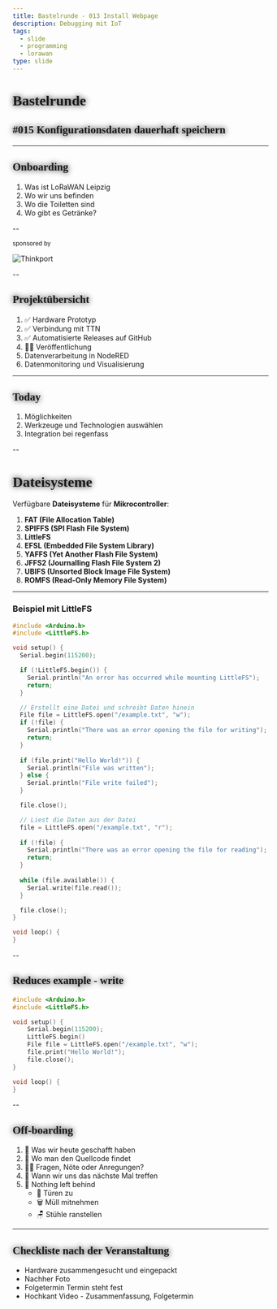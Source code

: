 ```yaml
---
title: Bastelrunde - 013 Install Webpage
description: Debugging mit IoT
tags:
  - slide
  - programming
  - lorawan
type: slide
---
```

<style>
@import url('https://fonts.googleapis.com/css2?family=Lobster&family=Permanent+Marker&display=swap');
h1, h2 {
	font-family: 'Permanent Marker', cursive !important;
	text-shadow: 0 0 12px #000 !important;
}
</style>

<!-- slide bg="[[meetup-015.png]]" data-auto-animate     -->

# Bastelrunde 
<!-- element style="padding-top: 30%; text-shadow: 4px 4px 2px 2px #000;" -->
## #015 Konfigurationsdaten dauerhaft speichern

<!-- element style="text-shadow: 4px 4px 2px 2px #000" -->

<!--
**Checkliste bevor es losgeht:**

- [ ] Foto gemacht
- [ ] Tweet gesendet
- [ ] Hochkant Video

-->

---

## Onboarding

1) Was ist LoRaWAN Leipzig
2) Wo wir uns befinden
3) Wo die Toiletten sind
4) Wo gibt es Getränke?

<!--
- [ ] Was ist LoRaWAN Leipzig
	- [ ] Ziele
	- [ ] Wer sind die Leute
- [ ] Wo befinden wir uns (Basislager, Kohlenstraße)
- [ ] Wo sind die Toiletten
- [ ] Wo gibt es Getränke?
-->

--

<!-- slide bg="[[vergissberlin_man_on_a_roof_top_with_an_antenna_and_a_soldering_17ba6cf4-1d1b-4eba-b3ee-30b9431dd2c1.png]]" -->

<grid drag="60 30" bg="#ffffff88" style="border-radius: 12px;backdrop-filter: blur(20px);" pad="1em 2em 1em 1em">

<small>sponsored by</small>

![Thinkport](https://thinkport.digital/wp-content/uploads/elementor/thumbs/Logo_horizontral_new-q79kisryfbimg521qvcamhuu9zgajwl52ie1tm6q0s.png)

</grid>

--

## Projektübersicht

1) ✅ Hardware Prototyp
2) ✅ Verbindung mit TTN
3) ✅ Automatisierte Releases auf GitHub
4) 👩‍💻 Veröffentlichung
5) Datenverarbeitung in NodeRED
6) Datenmonitoring und Visualisierung


---
<!-- slide bg="[[vergissberlin_microcontroller_flying_through_clouds_e4ca3e11-4904-4bfb-a259-0a4fbf2dee4e.png]]" -->

<grid drag="60 30" bg="#000000cc" style="border-radius: 12px;backdrop-filter: blur(10px);" pad="1em 2em 1em 1em">

## Today 👩‍💻🧑🏼‍💻👨🏻‍💻

1) Möglichkeiten
1) Werkzeuge und Technologien auswählen
1) Integration bei regenfass
</grid>

--

# Dateisysteme

Verfügbare **Dateisysteme** für **Mikrocontroller**:

1) **FAT (File Allocation Table)**
    <!--
    - FAT16 und FAT32 sind weit verbreitete Dateisysteme, die auf Flash-Speicher eingesetzt werden können.
    - Sie sind einfach zu implementieren und unterstützen Verzeichnisse.
    - Allerdings haben sie einen gewissen Overhead und sind möglicherweise nicht ideal für speicher- oder RAM-beschränkte Anwendungen.
    -->
1) **SPIFFS (SPI Flash File System)**
    <!--    
    - **Ursprüngliches Dateisystem**: SPIFFS war das ursprüngliche Dateisystem für ESP8266 und ESP32.
    - **Geeignet für speicher- und RAM-beschränkte Anwendungen**: SPIFFS eignet sich gut für Anwendungen mit begrenztem Speicherplatz und RAM, die viele kleine Dateien verwenden und statisches und dynamisches Wear-Leveling benötigen.
    - **Minimale Dateisystem-Overhead**: Der Overhead auf dem Flash-Speicher ist minimal.
    - **Keine echte Verzeichnisunterstützung**: SPIFFS unterstützt keine echten Verzeichnisse.
    - **Wird von Espressif nicht mehr empfohlen**: Espressif hat SPIFFS aufgrund seiner mangelnden Robustheit und relativen Langsamkeit nicht weiter empfohlen.
    -->
2) **LittleFS**
    <!--
    - **Neuere Alternative**: LittleFS ist eine neuere Alternative zu SPIFFS.
    - **Höhere Leistung und Verzeichnisunterstützung**: LittleFS konzentriert sich auf höhere Leistung und bietet echte Verzeichnisunterstützung.
    - **Höherer Overhead pro Datei**: LittleFS hat einen höheren Overhead pro Datei (mindestens 4 KB im Vergleich zu SPIFFS’ 256 Byte).
    - **Resilienz bei Stromausfällen**: LittleFS ist widerstandsfähiger gegen Stromausfälle, und das Dateisystem wird nicht beschädigt, wenn der Strom während einer Schreiboperation ausfällt.
    -->
3) **EFSL (Embedded File System Library)**
    <!--
    - EFSL ist ein plattformübergreifendes FAT16/32-Dateisystem, das Partitionen und Superfloppys unterstützt.
    - Es enthält Beispielcode für Mikrocontroller wie AVR, LPC2000 und AT91SAM7.
    -->
4) **YAFFS (Yet Another Flash File System)**
    <!--
    - YAFFS ist ein speziell für NAND-Flash-Speicher entwickeltes Dateisystem.
    - Es bietet hohe Zuverlässigkeit und Wear-Leveling-Funktionen.
    -->
5) **JFFS2 (Journalling Flash File System 2)**
    <!--
    - JFFS2 ist ein Linux-Dateisystem, das für NOR-Flash-Speicher optimiert ist.
    - Es verwendet ein Journaling-System, um Datenintegrität sicherzustellen.
    -->
6) **UBIFS (Unsorted Block Image File System)**
    <!--
    - UBIFS ist ein weiteres Linux-Dateisystem, das für NAND-Flash-Speicher entwickelt wurde.
    - Es bietet bessere Komprimierung und Wear-Leveling.
    -->
7) **ROMFS (Read-Only Memory File System)**
    <!--
    - ROMFS ist ein schreibgeschütztes Dateisystem, das in den ROM-Bereich des Mikrocontrollers geladen wird.
    - Es eignet sich für statische Daten wie Konfigurationsdateien.
    -->

<!--
Die Wahl des richtigen Dateisystems hängt von deinen spezifischen Anforderungen ab, einschließlich Speicherplatz, Geschwindigkeit und Zuverlässigkeit. [Es ist wichtig, die Vor- und Nachteile jedes Systems zu berücksichtigen und das am besten geeignete für deine Anwendung auszuwählen](https://www.mikrocontroller.net/articles/Kategorie:Speicher_und_Dateisysteme)[1](https://www.mikrocontroller.net/articles/Kategorie:Speicher_und_Dateisysteme)[2](https://www.mikrocontroller.net/articles/MMC-_und_SD-Karten)[3](https://www.mikrocontroller.net/topic/213556).
-->

---
### Beispiel mit LittleFS
```cpp
#include <Arduino.h>
#include <LittleFS.h>

void setup() {
  Serial.begin(115200);

  if (!LittleFS.begin()) {
    Serial.println("An error has occurred while mounting LittleFS");
    return;
  }

  // Erstellt eine Datei und schreibt Daten hinein
  File file = LittleFS.open("/example.txt", "w");
  if (!file) {
    Serial.println("There was an error opening the file for writing");
    return;
  }
  
  if (file.print("Hello World!")) {
    Serial.println("File was written");
  } else {
    Serial.println("File write failed");
  }

  file.close();

  // Liest die Daten aus der Datei
  file = LittleFS.open("/example.txt", "r");
  
  if (!file) {
    Serial.println("There was an error opening the file for reading");
    return;
  }
  
  while (file.available()) {
    Serial.write(file.read());
  }

  file.close();
}

void loop() {
}
```

--
## Reduces example - write

```cpp
#include <Arduino.h>
#include <LittleFS.h>

void setup() {
	Serial.begin(115200);
	LittleFS.begin()
	File file = LittleFS.open("/example.txt", "w");
	file.print("Hello World!");
	file.close();
}

void loop() {
}
```

--
## Off-boarding

1) 🏁 Was wir heute geschafft haben
2) 🔎 Wo man den Quellcode findet
3) 🙋‍♂️ Fragen, Nöte oder Anregungen?
4) 📆 Wann wir uns das nächste Mal treffen
5) 🫥 Nothing left behind
	- 🚪 Türen zu
	- 🗑️ Müll mitnehmen
	- 🪑 Stühle ranstellen

---
## Checkliste nach der Veranstaltung

-  Hardware zusammengesucht und eingepackt
- Nachher Foto
- Folgetermin Termin steht fest
- Hochkant Video - Zusammenfassung, Folgetermin

